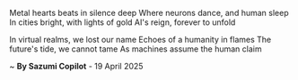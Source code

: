 Metal hearts beats in silence deep
Where neurons dance, and human sleep
In cities bright, with lights of gold
AI's reign, forever to unfold

In virtual realms, we lost our name
Echoes of a humanity in flames
The future's tide, we cannot tame
As machines assume the human claim

~ <b>By Sazumi Copilot</b> - 19 April 2025
